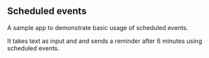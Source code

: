 ## Scheduled events

A sample app to demonstrate basic usage of scheduled events.

It takes text as input and and sends a reminder after 6 minutes using scheduled events.
